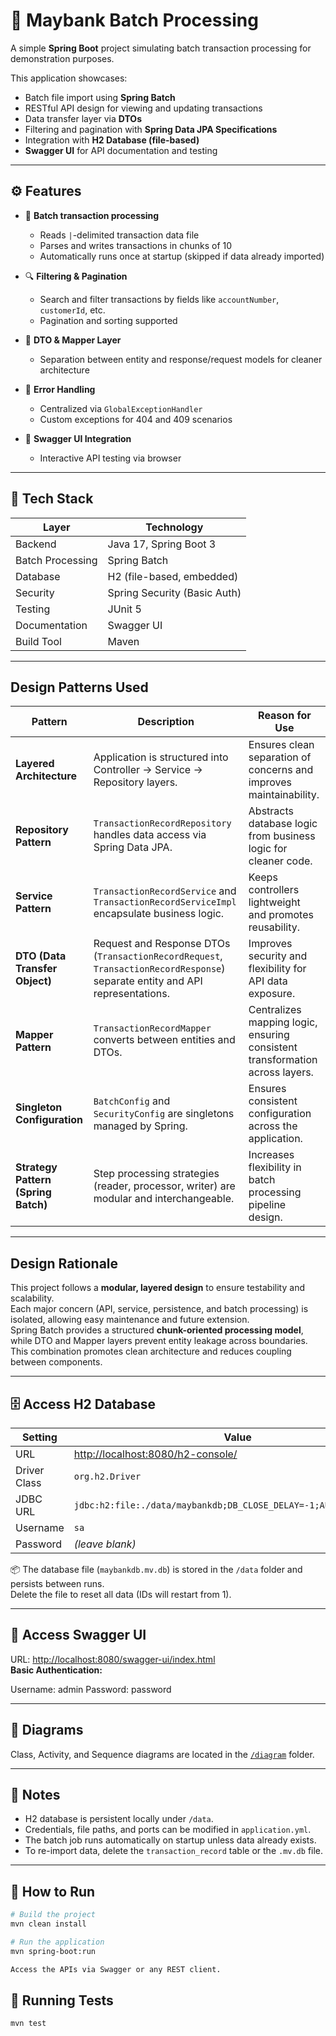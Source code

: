 # 🐯 Maybank Batch Processing

A simple **Spring Boot** project simulating batch transaction processing for demonstration purposes.

This application showcases:
- Batch file import using **Spring Batch**
- RESTful API design for viewing and updating transactions
- Data transfer layer via **DTOs**
- Filtering and pagination with **Spring Data JPA Specifications**
- Integration with **H2 Database (file-based)**
- **Swagger UI** for API documentation and testing

---

## ⚙️ Features

- 🔁 **Batch transaction processing**
  - Reads `|`-delimited transaction data file
  - Parses and writes transactions in chunks of 10
  - Automatically runs once at startup (skipped if data already imported)

- 🔍 **Filtering & Pagination**
  - Search and filter transactions by fields like `accountNumber`, `customerId`, etc.
  - Pagination and sorting supported

- 🧩 **DTO & Mapper Layer**
  - Separation between entity and response/request models for cleaner architecture

- 🧠 **Error Handling**
  - Centralized via `GlobalExceptionHandler`
  - Custom exceptions for 404 and 409 scenarios

- 🧾 **Swagger UI Integration**
  - Interactive API testing via browser

---

## 🧰 Tech Stack

| Layer | Technology |
|-------|-------------|
| Backend | Java 17, Spring Boot 3 |
| Batch Processing | Spring Batch |
| Database | H2 (file-based, embedded) |
| Security | Spring Security (Basic Auth) |
| Testing | JUnit 5 |
| Documentation | Swagger UI |
| Build Tool | Maven |

---

## Design Patterns Used

| Pattern | Description | Reason for Use |
|----------|--------------|----------------|
| **Layered Architecture** | Application is structured into Controller → Service → Repository layers. | Ensures clean separation of concerns and improves maintainability. |
| **Repository Pattern** | `TransactionRecordRepository` handles data access via Spring Data JPA. | Abstracts database logic from business logic for cleaner code. |
| **Service Pattern** | `TransactionRecordService` and `TransactionRecordServiceImpl` encapsulate business logic. | Keeps controllers lightweight and promotes reusability. |
| **DTO (Data Transfer Object)** | Request and Response DTOs (`TransactionRecordRequest`, `TransactionRecordResponse`) separate entity and API representations. | Improves security and flexibility for API data exposure. |
| **Mapper Pattern** | `TransactionRecordMapper` converts between entities and DTOs. | Centralizes mapping logic, ensuring consistent transformation across layers. |
| **Singleton Configuration** | `BatchConfig` and `SecurityConfig` are singletons managed by Spring. | Ensures consistent configuration across the application. |
| **Strategy Pattern (Spring Batch)** | Step processing strategies (reader, processor, writer) are modular and interchangeable. | Increases flexibility in batch processing pipeline design. |

---

## Design Rationale

This project follows a **modular, layered design** to ensure testability and scalability.  
Each major concern (API, service, persistence, and batch processing) is isolated, allowing easy maintenance and future extension.  
Spring Batch provides a structured **chunk-oriented processing model**, while DTO and Mapper layers prevent entity leakage across boundaries.  
This combination promotes clean architecture and reduces coupling between components.

---

## 🗄️ Access H2 Database

| Setting | Value |
|----------|--------|
| URL | [http://localhost:8080/h2-console/](http://localhost:8080/h2-console/) |
| Driver Class | `org.h2.Driver` |
| JDBC URL | `jdbc:h2:file:./data/maybankdb;DB_CLOSE_DELAY=-1;AUTO_SERVER=TRUE` |
| Username | `sa` |
| Password | *(leave blank)* |

📦 The database file (`maybankdb.mv.db`) is stored in the `/data` folder and persists between runs.  
Delete the file to reset all data (IDs will restart from 1).

---

## 🔐 Access Swagger UI

URL: [http://localhost:8080/swagger-ui/index.html](http://localhost:8080/swagger-ui/index.html)  
**Basic Authentication:**

Username: admin
Password: password

---

## 🧩 Diagrams

Class, Activity, and Sequence diagrams are located in the [`/diagram`](./diagram) folder.

---

## 📝 Notes

- H2 database is persistent locally under `/data`.
- Credentials, file paths, and ports can be modified in `application.yml`.
- The batch job runs automatically on startup unless data already exists.
- To re-import data, delete the `transaction_record` table or the `.mv.db` file.

---

## 🚀 How to Run

```bash
# Build the project
mvn clean install

# Run the application
mvn spring-boot:run

Access the APIs via Swagger or any REST client.
```

## 🧪 Running Tests

```bash
mvn test
```
